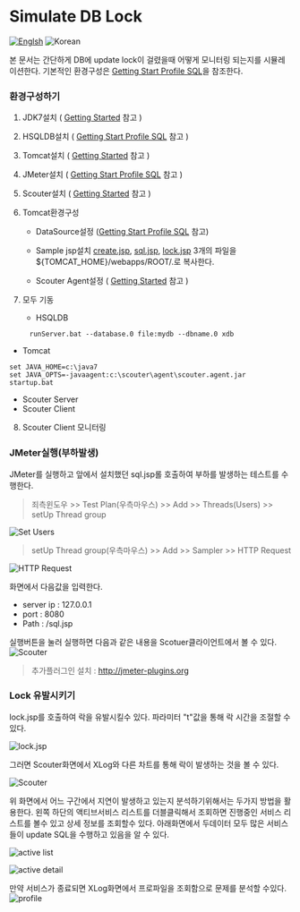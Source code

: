 # Simulate DB Lock
[![Englsh](https://img.shields.io/badge/language-English-orange.svg)](Simulate-DB-Lock.md) ![Korean](https://img.shields.io/badge/language-Korean-blue.svg)

본 문서는 간단하게 DB에 update lock이 걸렸을때 어떻게 모니터링 되는지를 시뮬레이션한다.
기본적인 환경구성은 [Getting Start Profile SQL](../main/Getting-Start-Profile-SQL.md)을 참조한다.

### 환경구성하기
1. JDK7설치 ( [Getting Started](../main/Getting-Started.md) 참고 )
2. HSQLDB설치 ( [Getting Start Profile SQL](../main/Getting-Start-Profile-SQL.md) 참고 )
3. Tomcat설치 ( [Getting Started](../main/Getting-Started.md) 참고 )
4. JMeter설치 ( [Getting Start Profile SQL](../main/Getting-Start-Profile-SQL.md) 참고 )
5. Scouter설치 ( [Getting Started](../main/Getting-Started.md) 참고 )
6. Tomcat환경구성
   - DataSource설정 ([Getting Start Profile SQL](../main/Getting-Start-Profile-SQL.md) 참고)
   - Sample jsp설치
   [create.jsp](https://github.com/scouter-project/scouter-help/blob/master/misc/test-jsp/create.jsp), [sql.jsp](https://github.com/scouter-project/scouter-help/blob/master/misc/test-jsp/sql.jsp), [lock.jsp](https://github.com/scouter-project/scouter-help/blob/master/misc/test-jsp/lock.jsp) 3개의 파일을  ${TOMCAT_HOME}/webapps/ROOT/.로 복사한다.

   - Scouter Agent설정 ( [Getting Started](./Getting-Started) 참고 )

7. 모두 기동
   - HSQLDB
```
     runServer.bat --database.0 file:mydb --dbname.0 xdb
```
   - Tomcat
```
set JAVA_HOME=c:\java7
set JAVA_OPTS=-javaagent:c:\scouter\agent\scouter.agent.jar
startup.bat
```
   - Scouter Server
   - Scouter Client

8. Scouter Client 모니터링

### JMeter실행(부하발생)
JMeter를 실행하고 앞에서 설치했던 sql.jsp롤 호출하여 부하를 발생하는 테스트를 수행한다.

>죄측윈도우 >> Test Plan(우측마우스) >> Add >> Threads(Users) >> setUp Thread group

![Set Users](../img/client/jmeter/set_users.png)

> setUp Thread group(우측마우스) >> Add >> Sampler >> HTTP Request

![HTTP Request](../img/client/jmeter/http_request.png)

화면에서 다음값을 입력한다.

* server ip : 127.0.0.1
* port : 8080
* Path : /sql.jsp

실행버튼을 눌러 실행하면 다음과 같은 내용을 Scotuer클라이언트에서 볼 수 있다.
![Scouter](../img/client/jmeter/scouter_client.png)

> 추가플러그인 설치 : http://jmeter-plugins.org

### Lock 유발시키기
lock.jsp를 호출하여 락을 유발시킬수 있다. 파라미터 "t"값을 통해 락 시간을 조절할 수 있다.

![lock.jsp](../img/client/jmeter/lock.png)

그러면 Scouter화면에서 XLog와 다른 차트를 통해 락이 발생하는 것을 볼 수 있다.

![Scouter](../img/client/jmeter/scouter_lock.png)

위 화면에서 어느 구간에서 지연이 발생하고 있는지 분석하기위해서는 
두가지 방법을 활용한다. 왼쪽 하단의 액티브서비스 리스트를 더블클릭해서 조회하면 진행중인 서비스 리스트를 볼수 있고 상세 정보를 조회할수 있다. 아래화면에서 두데이터 모두 많은 서비스들이 update SQL을 수행하고 있음을 알 수 있다.

![active list](../img/client/jmeter/analyze_active_list.png) 

![active detail](../img/client/jmeter/analyze_active_detail.png)

만약 서비스가 종료되면 XLog화면에서 프로파일을 조회함으로 문제를 분석할 수있다. 
![profile](../img/client/jmeter/analyze_profile.png)
